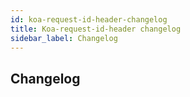 ```yaml
---
id: koa-request-id-header-changelog
title: Koa-request-id-header changelog
sidebar_label: Changelog
---
```

## Changelog